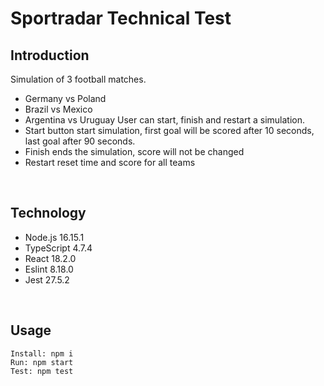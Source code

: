 # Sportradar Technical Test

## Introduction

Simulation of 3 football matches.
- Germany vs Poland
- Brazil vs Mexico
- Argentina vs Uruguay
User can start, finish and restart a simulation.
- Start button start simulation, first goal will be scored after 10 seconds, last goal after 90 seconds.
- Finish ends the simulation, score will not be changed
- Restart reset time and score for all teams 

<br>

## Technology

- Node.js 16.15.1
- TypeScript 4.7.4
- React 18.2.0
- Eslint 8.18.0
- Jest 27.5.2

<br>

## Usage

```
Install: npm i
Run: npm start
Test: npm test
```
